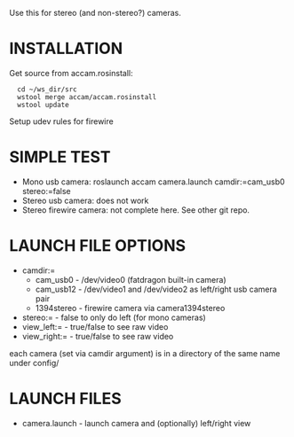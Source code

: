 Use this for stereo (and non-stereo?) cameras.

INSTALLATION
============
Get source from accam.rosinstall:
```
  cd ~/ws_dir/src
  wstool merge accam/accam.rosinstall
  wstool update
```
Setup udev rules for firewire

SIMPLE TEST
===========
- Mono usb camera:  roslaunch accam camera.launch camdir:=cam_usb0 stereo:=false
- Stereo usb camera: does not work
- Stereo firewire camera: not complete here.  See other git repo.


LAUNCH FILE OPTIONS
===================
- camdir:=
  - cam_usb0    - /dev/video0  (fatdragon built-in camera)
  - cam_usb12   - /dev/video1 and /dev/video2 as left/right usb camera pair
  - 1394stereo  - firewire camera via camera1394stereo
- stereo:=      - false to only do left (for mono cameras)
- view_left:=   - true/false to see raw video
- view_right:=  - true/false to see raw video
  
each camera (set via camdir argument) is in a directory of the same name under
config/
  

LAUNCH FILES
============
- camera.launch - launch camera and (optionally) left/right view

